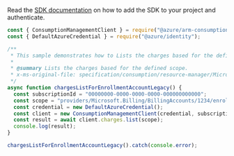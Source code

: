 Read the [SDK documentation](https://github.com/Azure/azure-sdk-for-js/blob/%40azure%2Farm-consumption_9.0.1/sdk/consumption/arm-consumption/README.md) on how to add the SDK to your project and authenticate.

```javascript
const { ConsumptionManagementClient } = require("@azure/arm-consumption");
const { DefaultAzureCredential } = require("@azure/identity");

/**
 * This sample demonstrates how to Lists the charges based for the defined scope.
 *
 * @summary Lists the charges based for the defined scope.
 * x-ms-original-file: specification/consumption/resource-manager/Microsoft.Consumption/stable/2021-10-01/examples/ChargesListForEnrollmentAccountFilterByStartEndDate.json
 */
async function chargesListForEnrollmentAccountLegacy() {
  const subscriptionId = "00000000-0000-0000-0000-000000000000";
  const scope = "providers/Microsoft.Billing/BillingAccounts/1234/enrollmentAccounts/42425";
  const credential = new DefaultAzureCredential();
  const client = new ConsumptionManagementClient(credential, subscriptionId);
  const result = await client.charges.list(scope);
  console.log(result);
}

chargesListForEnrollmentAccountLegacy().catch(console.error);
```
